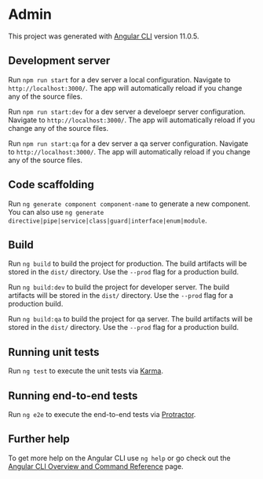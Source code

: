 # Admin

This project was generated with [Angular CLI](https://github.com/angular/angular-cli) version 11.0.5.

## Development server

Run `npm run start` for a dev server a local configuration. Navigate to `http://localhost:3000/`. The app will automatically reload if you change any of the source files.

Run `npm run start:dev` for a dev server a develoepr server configuration. Navigate to `http://localhost:3000/`. The app will automatically reload if you change any of the source files.

Run `npm run start:qa` for a dev server a qa server configuration. Navigate to `http://localhost:3000/`. The app will automatically reload if you change any of the source files.

## Code scaffolding

Run `ng generate component component-name` to generate a new component. You can also use `ng generate directive|pipe|service|class|guard|interface|enum|module`.

## Build

Run `ng build` to build the project for production. The build artifacts will be stored in the `dist/` directory. Use the `--prod` flag for a production build.

Run `ng build:dev` to build the project for developer server. The build artifacts will be stored in the `dist/` directory. Use the `--prod` flag for a production build.

Run `ng build:qa` to build the project for qa server. The build artifacts will be stored in the `dist/` directory. Use the `--prod` flag for a production build.

## Running unit tests

Run `ng test` to execute the unit tests via [Karma](https://karma-runner.github.io).

## Running end-to-end tests

Run `ng e2e` to execute the end-to-end tests via [Protractor](http://www.protractortest.org/).

## Further help

To get more help on the Angular CLI use `ng help` or go check out the [Angular CLI Overview and Command Reference](https://angular.io/cli) page.
